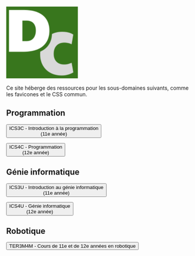 <div class="code-compare">

<div markdown="1">

![David Crowley](./android-chrome-192x192.png)

</div>

<div markdown="1" style="align-self: center;">

Ce site héberge des ressources pour les sous-domaines suivants, comme les favicones et le CSS commun.

</div>

</div>

<div class="tile-box" style="flex-flow: row nowrap; align-items: stretch;">

<div markdown="1">

## Programmation

<button onclick="window.location.href='./ICS3C'"> ICS3C - Introduction à la programmation<br>(11e année)</button>

<button onclick="window.location.href='./ICS4C'"> ICS4C - Programmation<br>(12e année) </button>

</div>

<div markdown="1">

## Génie informatique

<button onclick="window.location.href='./ICS3U'"> ICS3U - Introduction au génie informatique<br>(11e année) </button>

<button onclick="window.location.href='./ICS4U'"> ICS4U - Génie informatique<br>(12e année) </button>

</div>

<div markdown="1">

## Robotique

<button onclick="window.location.href='./Robotique'"> TER3M4M - Cours de 11e et de 12e années en robotique </button>

</div>

</div>
